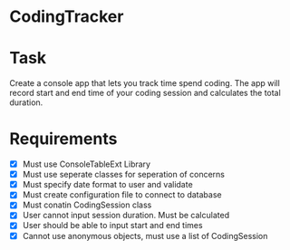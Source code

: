 # CodingTracker

# Task
Create a console app that lets you track time spend coding. The app will record start and end time of your coding session and calculates the total duration.

# Requirements
- [x] Must use ConsoleTableExt Library
- [x] Must use seperate classes for seperation of concerns
- [x] Must specify date format to user and validate
- [x] Must create configuration file to connect to database
- [x] Must conatin CodingSession class
- [x] User cannot input session duration. Must be calculated
- [x] User should be able to input start and end times
- [x] Cannot use anonymous objects, must use a list of CodingSession
